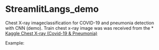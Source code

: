 # StreamlitLangs_demo
Chest X-ray imageclassification for COVID-19 and pneumonia detection with CNN (demo).
Train chest x-ray image was was received from the * [Kaggle Chest X-ray (Covid-19 & Pneumonia)](https://www.kaggle.com/prashant268/chest-xray-covid19-pneumonia)

Example:
